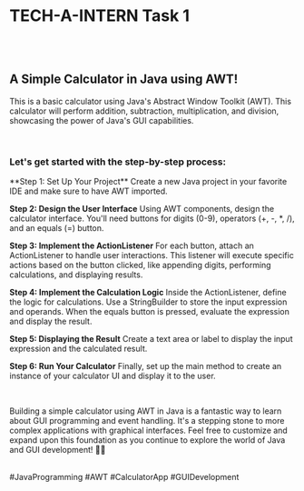 <h1>TECH-A-INTERN Task 1</h1> 
<br><br>
<h2>A Simple Calculator in Java using AWT!</h2>  

<p> This is a basic calculator using Java's Abstract Window Toolkit (AWT). This calculator will perform addition, subtraction, multiplication, and division, showcasing the power of Java's GUI capabilities.</p>
<br>

<h3>Let's get started with the step-by-step process:</h3>

<p>
**Step 1: Set Up Your Project**
Create a new Java project in your favorite IDE and make sure to have AWT imported.

**Step 2: Design the User Interface**
Using AWT components, design the calculator interface. You'll need buttons for digits (0-9), operators (+, -, *, /), and an equals (=) button.

**Step 3: Implement the ActionListener**
For each button, attach an ActionListener to handle user interactions. This listener will execute specific actions based on the button clicked, like appending digits, performing calculations, and displaying results.

**Step 4: Implement the Calculation Logic**
Inside the ActionListener, define the logic for calculations. Use a StringBuilder to store the input expression and operands. When the equals button is pressed, evaluate the expression and display the result.

**Step 5: Displaying the Result**
Create a text area or label to display the input expression and the calculated result.

**Step 6: Run Your Calculator**
Finally, set up the main method to create an instance of your calculator UI and display it to the user.
</p>

<br>

<p>Building a simple calculator using AWT in Java is a fantastic way to learn about GUI programming and event handling. It's a stepping stone to more complex applications with graphical interfaces. Feel free to customize and expand upon this foundation as you continue to explore the world of Java and GUI development! 🚀🌟
</p>
<br>
#JavaProgramming #AWT #CalculatorApp #GUIDevelopment
